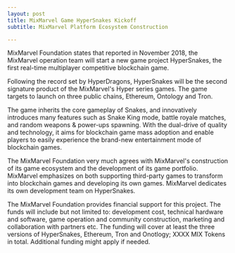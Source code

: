 ```yaml
---
layout: post
title: MixMarvel Game HyperSnakes Kickoff
subtitle: MixMarvel Platform Ecosystem Construction 

---
```


MixMarvel Foundation states that reported in November 2018, the MixMarvel operation team will start a new game project HyperSnakes, the first real-time multiplayer competitive blockchain game. 

Following the record set by HyperDragons, HyperSnakes will be the second signature product of the MixMarvel's  Hyper series games. The game targets to launch on three public chains, Ethereum, Ontology and Tron.

The game inherits the core gameplay of Snakes, and innovatively introduces many features such as Snake King mode, battle royale matches, and random weapons & power-ups spawning. With the dual-drive of quality and technology, it aims for blockchain game mass adoption and enable players to easily experience the brand-new entertainment mode of blockchain games. 

The MixMarvel Foundation very much agrees with MixMarvel's construction of its game ecosystem and the development of its game portfolio. MixMarvel emphasizes on both supporting third-party games to transform into blockchain games and developing its own games. MixMarvel dedicates its own development team on HyperSnakes. 

The MixMarvel Foundation provides financial support for this project. The funds will include but not limited to: development cost, technical hardware and software, game operation and community construction, marketing and collaboration with partners etc. The funding will cover at least the three versions of HyperSnakes, Ethereum, Tron and Onotlogy; XXXX MIX Tokens in total. Additional funding might apply if needed. 

